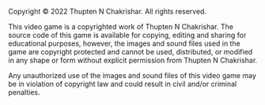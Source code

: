 Copyright © 2022 Thupten N Chakrishar. All rights reserved.

This video game is a copyrighted work of Thupten N Chakrishar. The source code of this game is available for copying, editing and sharing for educational purposes, however, the images and sound files used in the game are copyright protected and cannot be used, distributed, or modified in any shape or form without explicit permission from Thupten N Chakrishar.

Any unauthorized use of the images and sound files of this video game may be in violation of copyright law and could result in civil and/or criminal penalties.
